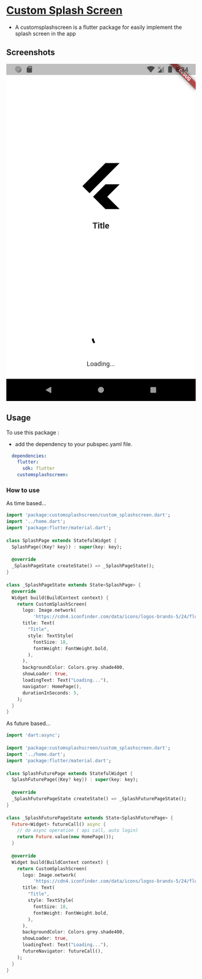 # [Custom Splash Screen](https://pub.dev/packages/splashscreen)

* A customsplashscreen is a flutter package for easily implement the splash screen in the app


## Screenshots

![screenshot description (alt)](screenshot.png)

## Usage

To use this package :

* add the dependency to your pubspec.yaml file.

```yaml
  dependencies:
    flutter:
      sdk: flutter
    customsplashscreen:
```

### How to use

As time based...

``` dart
import 'package:customsplashscreen/custom_splashscreen.dart';
import '../home.dart';
import 'package:flutter/material.dart';

class SplashPage extends StatefulWidget {
  SplashPage({Key? key}) : super(key: key);

  @override
  _SplashPageState createState() => _SplashPageState();
}

class _SplashPageState extends State<SplashPage> {
  @override
  Widget build(BuildContext context) {
    return CustomSplashScreen(
      logo: Image.network(
          'https://cdn4.iconfinder.com/data/icons/logos-brands-5/24/flutter-512.png'),
      title: Text(
        "Title",
        style: TextStyle(
          fontSize: 18,
          fontWeight: FontWeight.bold,
        ),
      ),
      backgroundColor: Colors.grey.shade400,
      showLoader: true,
      loadingText: Text("Loading..."),
      navigator: HomePage(),
      durationInSeconds: 5,
    );
  }
}

```

As future based...

``` dart
import 'dart:async';

import 'package:customsplashscreen/custom_splashscreen.dart';
import '../home.dart';
import 'package:flutter/material.dart';

class SplashFuturePage extends StatefulWidget {
  SplashFuturePage({Key? key}) : super(key: key);

  @override
  _SplashFuturePageState createState() => _SplashFuturePageState();
}

class _SplashFuturePageState extends State<SplashFuturePage> {
  Future<Widget> futureCall() async {
    // do async operation ( api call, auto login)
    return Future.value(new HomePage());
  }

  @override
  Widget build(BuildContext context) {
    return CustomSplashScreen(
      logo: Image.network(
          'https://cdn4.iconfinder.com/data/icons/logos-brands-5/24/flutter-512.png'),
      title: Text(
        "Title",
        style: TextStyle(
          fontSize: 18,
          fontWeight: FontWeight.bold,
        ),
      ),
      backgroundColor: Colors.grey.shade400,
      showLoader: true,
      loadingText: Text("Loading..."),
      futureNavigator: futureCall(),
    );
  }
}
```

